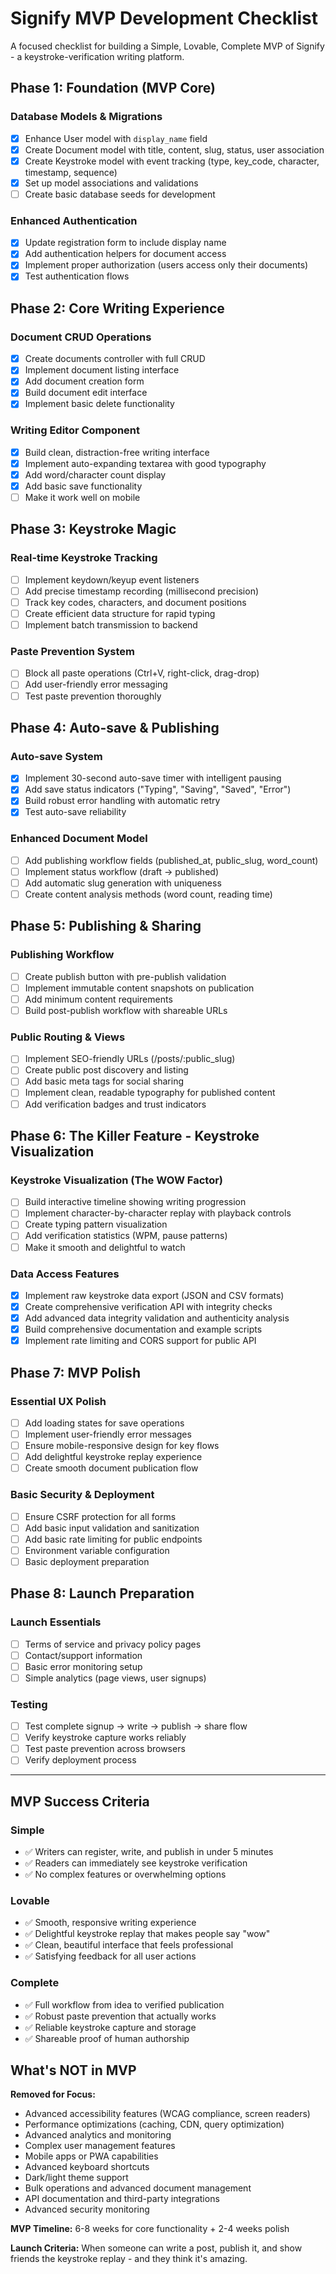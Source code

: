 # Signify MVP Development Checklist

A focused checklist for building a Simple, Lovable, Complete MVP of Signify - a keystroke-verification writing platform.

## Phase 1: Foundation (MVP Core)

### Database Models & Migrations
- [x] Enhance User model with `display_name` field
- [x] Create Document model with title, content, slug, status, user association
- [x] Create Keystroke model with event tracking (type, key_code, character, timestamp, sequence)
- [x] Set up model associations and validations
- [ ] Create basic database seeds for development

### Enhanced Authentication
- [x] Update registration form to include display name
- [x] Add authentication helpers for document access
- [x] Implement proper authorization (users access only their documents)
- [x] Test authentication flows

## Phase 2: Core Writing Experience

### Document CRUD Operations
- [x] Create documents controller with full CRUD
- [x] Implement document listing interface
- [x] Add document creation form
- [x] Build document edit interface
- [x] Implement basic delete functionality

### Writing Editor Component
- [x] Build clean, distraction-free writing interface
- [x] Implement auto-expanding textarea with good typography
- [x] Add word/character count display
- [x] Add basic save functionality
- [ ] Make it work well on mobile

## Phase 3: Keystroke Magic

### Real-time Keystroke Tracking
- [ ] Implement keydown/keyup event listeners
- [ ] Add precise timestamp recording (millisecond precision)
- [ ] Track key codes, characters, and document positions
- [ ] Create efficient data structure for rapid typing
- [ ] Implement batch transmission to backend

### Paste Prevention System
- [ ] Block all paste operations (Ctrl+V, right-click, drag-drop)
- [ ] Add user-friendly error messaging
- [ ] Test paste prevention thoroughly

## Phase 4: Auto-save & Publishing

### Auto-save System
- [x] Implement 30-second auto-save timer with intelligent pausing
- [x] Add save status indicators ("Typing", "Saving", "Saved", "Error")
- [x] Build robust error handling with automatic retry
- [x] Test auto-save reliability

### Enhanced Document Model
- [ ] Add publishing workflow fields (published_at, public_slug, word_count)
- [ ] Implement status workflow (draft → published)
- [ ] Add automatic slug generation with uniqueness
- [ ] Create content analysis methods (word count, reading time)

## Phase 5: Publishing & Sharing

### Publishing Workflow
- [ ] Create publish button with pre-publish validation
- [ ] Implement immutable content snapshots on publication
- [ ] Add minimum content requirements
- [ ] Build post-publish workflow with shareable URLs

### Public Routing & Views
- [ ] Implement SEO-friendly URLs (/posts/:public_slug)
- [ ] Create public post discovery and listing
- [ ] Add basic meta tags for social sharing
- [ ] Implement clean, readable typography for published content
- [ ] Add verification badges and trust indicators

## Phase 6: The Killer Feature - Keystroke Visualization

### Keystroke Visualization (The WOW Factor)
- [ ] Build interactive timeline showing writing progression
- [ ] Implement character-by-character replay with playback controls
- [ ] Create typing pattern visualization
- [ ] Add verification statistics (WPM, pause patterns)
- [ ] Make it smooth and delightful to watch

### Data Access Features
- [x] Implement raw keystroke data export (JSON and CSV formats)
- [x] Create comprehensive verification API with integrity checks
- [x] Add advanced data integrity validation and authenticity analysis
- [x] Build comprehensive documentation and example scripts
- [x] Implement rate limiting and CORS support for public API

## Phase 7: MVP Polish

### Essential UX Polish
- [ ] Add loading states for save operations
- [ ] Implement user-friendly error messages
- [ ] Ensure mobile-responsive design for key flows
- [ ] Add delightful keystroke replay experience
- [ ] Create smooth document publication flow

### Basic Security & Deployment
- [ ] Ensure CSRF protection for all forms
- [ ] Add basic input validation and sanitization
- [ ] Add basic rate limiting for public endpoints
- [ ] Environment variable configuration
- [ ] Basic deployment preparation

## Phase 8: Launch Preparation

### Launch Essentials
- [ ] Terms of service and privacy policy pages
- [ ] Contact/support information
- [ ] Basic error monitoring setup
- [ ] Simple analytics (page views, user signups)

### Testing
- [ ] Test complete signup → write → publish → share flow
- [ ] Verify keystroke capture works reliably
- [ ] Test paste prevention across browsers
- [ ] Verify deployment process

---

## MVP Success Criteria

### Simple
- ✅ Writers can register, write, and publish in under 5 minutes
- ✅ Readers can immediately see keystroke verification
- ✅ No complex features or overwhelming options

### Lovable
- ✅ Smooth, responsive writing experience
- ✅ Delightful keystroke replay that makes people say "wow"
- ✅ Clean, beautiful interface that feels professional
- ✅ Satisfying feedback for all user actions

### Complete
- ✅ Full workflow from idea to verified publication
- ✅ Robust paste prevention that actually works
- ✅ Reliable keystroke capture and storage
- ✅ Shareable proof of human authorship

## What's NOT in MVP

**Removed for Focus:**
- Advanced accessibility features (WCAG compliance, screen readers)
- Performance optimizations (caching, CDN, query optimization)
- Advanced analytics and monitoring
- Complex user management features
- Mobile apps or PWA capabilities
- Advanced keyboard shortcuts
- Dark/light theme support
- Bulk operations and advanced document management
- API documentation and third-party integrations
- Advanced security monitoring

**MVP Timeline:** 6-8 weeks for core functionality + 2-4 weeks polish

**Launch Criteria:** When someone can write a post, publish it, and show friends the keystroke replay - and they think it's amazing.